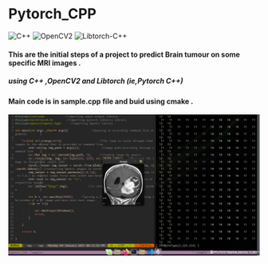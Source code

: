 # Pytorch_CPP

![C++](https://img.shields.io/badge/C++-red)
![OpenCV2](https://img.shields.io/badge/OpenCV2-blueviolet)
![Libtorch-C++](https://img.shields.io/badge/Libtorch(PytorchC%2B%2B)-Libtorch-orange)

#### This are the initial steps of a project to predict Brain tumour on some specific MRI images .
##### using C++ ,OpenCV2 and Libtorch (ie,Pytorch C++)

#### Main code is in sample.cpp file and buid using cmake .

![](screen.png)
